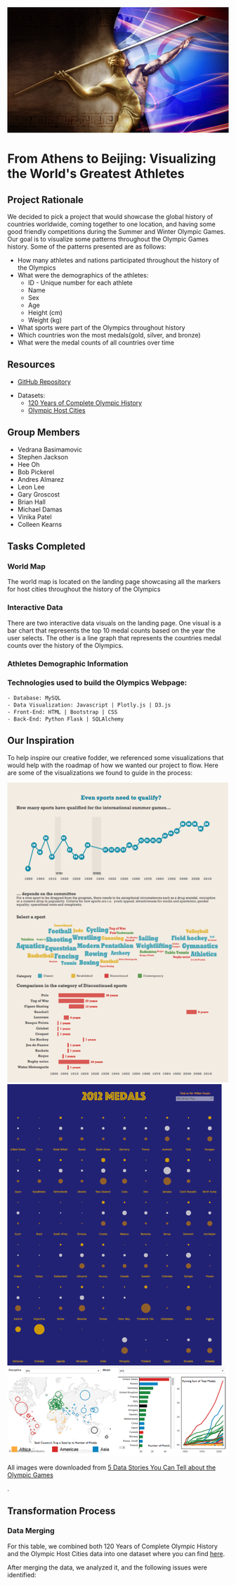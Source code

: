 <img src="working_dir/Images/olympicsfinalphoto_0.png">

# From Athens to Beijing: Visualizing the World's Greatest Athletes
## Project Rationale
<p> We decided to pick a project that would showcase the global history of countries worldwide, coming together to one location, and having some good friendly competitions during the Summer and Winter Olympic Games. Our goal is to visualize some patterns throughout the Olympic Games history. Some of the patterns presented are as follows: </p>

* How many athletes and nations participated throughout the history of the Olympics 
* What were the demographics of the athletes:
    - ID - Unique number for each athlete 
    - Name
    - Sex
    - Age 
    - Height (cm) 
    - Weight (kg) 
* What sports were part of the Olympics throughout history
* Which countries won the most medals(gold, silver, and bronze) 
* What were the medal counts of all countries over time

## Resources
* <p><a href="https://github.com/OmodonMajiri/R-We-There-Yet-To-the-Olympics ">GitHub Repository</a></p>
* Datasets:
	- <a href="https://www.kaggle.com/datasets/heesoo37/120-years-of-olympic-history-athletes-and-results">120 Years of Complete Olympic History
  	- <a href="https://www.kaggle.com/datasets/jonscheaffer/olympic-host-cities">Olympic Host Cities</a>
 
## Group Members
* Vedrana Basimamovic
* Stephen Jackson
* Hee Oh
* Bob Pickerel
* Andres Almarez
* Leon Lee
* Gary Groscost
* Brian Hall
* Michael Damas
* Vinika Patel
* Colleen Kearns

## Tasks Completed
### World Map
<p>The world map is located on the landing page showcasing all the markers for host cities throughout the history of the Olympics</p>
	
### Interactive Data
<p> There are two interactive data visuals on the landing page. One visual is a bar chart that represents the top 10 medal counts based on the year the user selects. The other is a line graph that represents the countries medal counts over the history of the Olympics.</p>

### Athletes Demographic Information

### Technologies used to build the Olympics Webpage:
```
- Database: MySQL 
- Data Visualization: Javascript | Plotly.js | D3.js 
- Front-End: HTML | Bootstrap | CSS
- Back-End: Python Flask | SQLAlchemy
```
## Our Inspiration
<p>To help inspire our creative fodder, we referenced some visualizations that would help with the roadmap of how we wanted our project to flow. Here are some of the visualizations we found to guide in the process:</p>
<img src="working_dir/Images/sports_qualify.png">
<img src="working_dir/Images/medal_count.png">
<img src="working_dir/Images/medal_rings.png">
<p>All images were downloaded from <a href="https://mediashift.org/2016/08/5-data-stories-olympic-games/">5 Data Stories You Can Tell about the Olympic Games</a></p>.

## Transformation Process
### Data Merging
<p> For this table, we combined both 120 Years of Complete Olympic History and the Olympic Host Cities data into one dataset where you can find <a href="working_dir/olympics_data.csv">here</a>.</p>

<p> After merging the data, we analyzed it, and the following issues were identified:</p>
